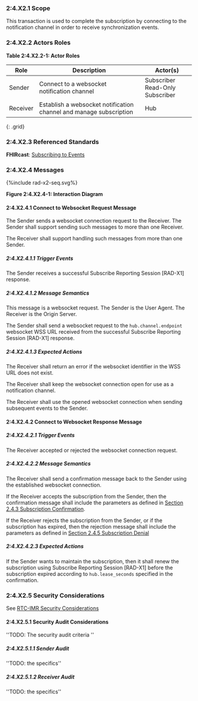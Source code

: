 ### 2:4.X2.1 Scope

This transaction is used to complete the subscription by connecting to the notification channel in order to receive synchronization events.

### 2:4.X2.2 Actors Roles

**Table 2:4.X2.2-1: Actor Roles**

| Role | Description | Actor(s) |
|------|-------------|----------|
| Sender | Connect to a websocket notification channel | Subscriber<br>Read-Only Subscriber |
| Receiver | Establish a websocket notification channel and manage subscription | Hub |
{: .grid}

### 2:4.X2.3 Referenced Standards

**FHIRcast**: [Subscribing to Events](https://build.fhir.org/ig/HL7/fhircast-docs/2-4-Subscribing.html)

### 2:4.X2.4 Messages

<div>
{%include rad-x2-seq.svg%}
</div>

<div style="clear: left"/>

**Figure 2:4.X2.4-1: Interaction Diagram**

#### 2:4.X2.4.1 Connect to Websocket Request Message
The Sender sends a websocket connection request to the Receiver. The Sender shall support sending such messages to more than one Receiver.

The Receiver shall support handling such messages from more than one Sender. 

##### 2:4.X2.4.1.1 Trigger Events

The Sender receives a successful Subscribe Reporting Session [RAD-X1] response.

##### 2:4.X2.4.1.2 Message Semantics

This message is a websocket request. The Sender is the User Agent. The Receiver is the Origin Server.

The Sender shall send a websocket request to the `hub.channel.endpoint` websocket WSS URL received from the successful Subscribe Reporting Session [RAD-X1] response. 

##### 2:4.X2.4.1.3 Expected Actions

The Receiver shall return an error if the websocket identifier in the WSS URL does not exist.

The Receiver shall keep the websocket connection open for use as a notification channel.

The Receiver shall use the opened websocket connection when sending subsequent events to the Sender.

#### 2:4.X2.4.2 Connect to Websocket Response Message

##### 2:4.X2.4.2.1 Trigger Events

The Receiver accepted or rejected the websocket connection request.

##### 2:4.X2.4.2.2 Message Semantics

The Receiver shall send a confirmation message back to the Sender using the established websocket connection.

If the Receiver accepts the subscription from the Sender, then the confirmation message shall include the parameters as defined in [Section 2.4.3 Subscription Confirmation](https://build.fhir.org/ig/HL7/fhircast-docs/2-4-Subscribing.html#subscription-confirmation).

If the Receiver rejects the subscription from the Sender, or if the subscription has expired, then the rejection message shall include the parameters as defined in [Section 2.4.5 Subscription Denial](https://build.fhir.org/ig/HL7/fhircast-docs/2-4-Subscribing.html#subscription-denial)

##### 2:4.X2.4.2.3 Expected Actions

If the Sender wants to maintain the subscription, then it shall renew the subscription using Subscribe Reporting Session [RAD-X1] before the subscription expired according to `hub.lease_seconds` specified in the confirmation.

### 2:4.X2.5 Security Considerations

See [RTC-IMR Security Considerations](volume-1.html#1xx5-rtc-imr-security-considerations)

#### 2:4.X2.5.1 Security Audit Considerations

''TODO: The security audit criteria ''

##### 2:4.X2.5.1.1 Sender Audit 

''TODO: the specifics''

##### 2:4.X2.5.1.2 Receiver Audit 

''TODO: the specifics''
